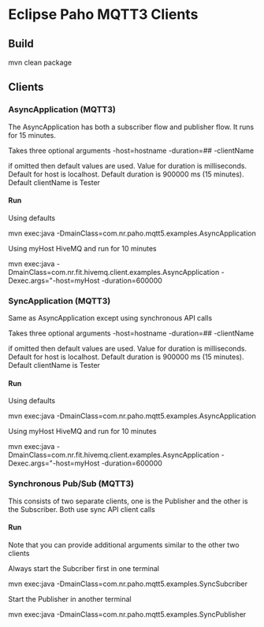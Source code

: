 # Eclipse Paho MQTT3 Clients

## Build
mvn clean package
   
## Clients
   
### AsyncApplication (MQTT3)
   
The AsyncApplication has both a subscriber flow and publisher flow.  It runs for 15 minutes.

Takes three optional arguments
-host=hostname
-duration=##
-clientName
   
if omitted then default values are used. Value for duration is milliseconds.  Default for host is localhost.   Default duration is 900000 ms (15 minutes). Default clientName is Tester

#### Run

Using defaults  
    
mvn exec:java -DmainClass=com.nr.paho.mqtt5.examples.AsyncApplication 
   
Using myHost HiveMQ and run for 10 minutes  
   
mvn exec:java -DmainClass=com.nr.fit.hivemq.client.examples.AsyncApplication -Dexec.args="-host=myHost -duration=600000
   
   
### SyncApplication (MQTT3)
   
Same as AsyncApplication except using synchronous API calls

Takes three optional arguments
-host=hostname
-duration=##
-clientName
   
if omitted then default values are used. Value for duration is milliseconds.  Default for host is localhost.   Default duration is 900000 ms (15 minutes). Default clientName is Tester

#### Run

Using defaults  
    
mvn exec:java -DmainClass=com.nr.paho.mqtt5.examples.AsyncApplication 
   
Using myHost HiveMQ and run for 10 minutes  
   
mvn exec:java -DmainClass=com.nr.fit.hivemq.client.examples.AsyncApplication -Dexec.args="-host=myHost -duration=600000
   
   
### Synchronous Pub/Sub (MQTT3)
   
This consists of two separate clients, one is the Publisher and the other is the Subscriber.   Both use sync API client calls

#### Run
   
Note that you can provide additional arguments similar to the other two clients

Always start the Subcriber first in one terminal   
   
mvn exec:java -DmainClass=com.nr.paho.mqtt5.examples.SyncSubcriber   
    
Start the Publisher in another terminal   
   
mvn exec:java -DmainClass=com.nr.paho.mqtt5.examples.SyncPublisher  
 
   
